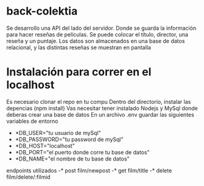 # back-colektia
Se desarrollo una API del lado del servidor. Donde se guarda la información para hacer reseñas de películas. 
Se puede colocar el título, director, una reseña y un puntaje. Los datos son almacenados en una base de datos relacional,
y las distintas reseñas se muestran en pantalla

# Instalación para correr en el localhost
Es necesario clonar el repo en tu compu
Dentro del directorio, instalar las depencias (npm install)
Vas necesitar tener instalado Nodejs y MySql donde deberas crear una base de datos
En un archivo .env guardar las siguientes variables de entorno

- *DB_USER="tu usuario de mySql"
- *DB_PASSWORD="tu password de mySql"
- *DB_HOST="localhost"
- *DB_PORT="el puerto donde corre tu base de datos"
- *DB_NAME="el nombre de tu base de datos"

endpoints utilizados 
-* post film/newpost
-* get film/title
-* delete film/delete/:filmid
